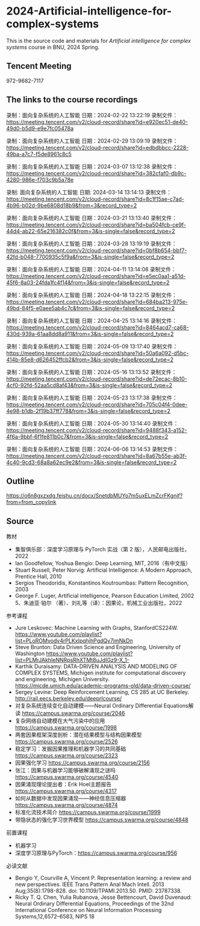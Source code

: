 # 2024-Artificial-intelligence-for-complex-systems
This is the source code and materials for *Artificial intelligence for complex systems* course in BNU, 2024 Spring.<br>

## Tencent Meeting
972-9682-7117

## The links to the course recordings
录制：面向复杂系统的人工智能
日期：2024-02-22 13:22:19
录制文件：https://meeting.tencent.com/v2/cloud-record/share?id=e920ec51-de40-49d0-b5d9-e9e7fc05478a

录制：面向复杂系统的人工智能
日期：2024-02-29 13:09:19
录制文件：https://meeting.tencent.com/v2/cloud-record/share?id=edbdbbcc-2228-49ba-a7c7-f5de8961c8c5

录制：面向复杂系统的人工智能
日期：2024-03-07 13:12:38
录制文件：https://meeting.tencent.com/v2/cloud-record/share?id=382cfaf0-db9c-4280-986e-f703c9b5a78e

录制: 面向复杂系统的人工智能
日期: 2024-03-14 13:14:13
录制文件：https://meeting.tencent.com/v2/cloud-record/share?id=8c1f15ae-c7ad-4b96-b02d-9be6808d18b9&from=3&record_type=2

录制：面向复杂系统的人工智能
日期：2024-03-21 13:13:40
录制文件：https://meeting.tencent.com/v2/cloud-record/share?id=ba504fcb-ce9f-44d4-ab22-65e216382c0f&from=3&is-single=false&record_type=2

录制：面向复杂系统的人工智能
日期：2024-03-28 13:19:19
录制文件：https://meeting.tencent.com/v2/cloud-record/share?id=0bf8b654-bbf7-42fd-b048-7700935c5f9a&from=3&is-single=false&record_type=2

录制：面向复杂系统的人工智能
日期：2024-04-11 13:14:08
录制文件：https://meeting.tencent.com/v2/cloud-record/share?id=e5ec0aa1-a51d-45f6-8a03-24fda1fc4f14&from=3&is-single=false&record_type=2

录制：面向复杂系统的人工智能
日期：2024-04-18 13:22:15
录制文件：https://meeting.tencent.com/v2/cloud-record/share?id=684ba213-975e-49bd-84f5-e0aee5ab4c7c&from=3&is-single=false&record_type=2

录制：面向复杂系统的人工智能
日期：2024-04-25 13:14:16
录制文件：https://meeting.tencent.com/v2/cloud-record/share?id=8464acd7-ca68-430d-939a-61aa8dd8a911&from=3&is-single=false&record_type=2

录制：面向复杂系统的人工智能
日期：2024-05-09 13:17:40
录制文件：https://meeting.tencent.com/v2/cloud-record/share?id=50a6a092-d5bc-414b-85e8-d626452ffcb2&from=3&is-single=false&record_type=2

录制：面向复杂系统的人工智能
日期：2024-05-16 13:13:52
录制文件：https://meeting.tencent.com/v2/cloud-record/share?id=de72ecac-8b10-4cf0-92fd-52aa5cd8af43&from=3&is-single=false&record_type=2

录制：面向复杂系统的人工智能
日期：2024-05-23 13:17:38
录制文件：https://meeting.tencent.com/v2/cloud-record/share?id=705c04f4-0dee-4e98-b1db-2f19b37ff778&from=3&is-single=false&record_type=2

录制：面向复杂系统的人工智能
日期：2024-05-30 13:14:40
录制文件：https://meeting.tencent.com/v2/cloud-record/share?id=9488f343-a152-4f6a-9bbf-6f1fe811b0c7&from=3&is-single=false&record_type=2

录制：面向复杂系统的人工智能
日期：2024-06-06 13:14:53
录制文件：https://meeting.tencent.com/v2/cloud-record/share?id=8a67b55e-ab3f-4c40-9cd3-68a8a62ec9e2&from=3&is-single=false&record_type=2
## Outline
https://o6n8gxzxdg.feishu.cn/docx/SnetdbMUYo7m5uxELmZcrFKgnjf?from=from_copylink

## Source
教材
- 集智俱乐部：深度学习原理与 PyTorch 实战（第 2 版），人民邮电出版社，2022
- Ian Goodfellow, Yoshua Bengio: Deep Learning, MIT, 2016（有中文版）
- Stuart Russell, Peter Norvig: Artificial Intelligence: A Modern Approach, Prentice Hall, 2010
- Sergios Theodoridis, Konstantinos Koutroumbas: Pattern Recognition, 2003
- George F. Luger, Artificial intelligence, Pearson Education Limited, 2002 5、朱迪亚·铂尔 （著）、刘礼等（译）：因果论，机械工业出版社，2022

参考课程
- Jure Leskovec: Machine Learning with Graphs, StanfordCS224W.
https://www.youtube.com/playlist?list=PLoROMvodv4rPLKxIpqhjhPgdQy7imNkDn
- Steve Brunton: Data Driven Science and Engineering, University of Washington
https://www.youtube.com/playlist?list=PLMrJAkhIeNNRpsRhXTMt8uJdIGz9-X_1-
- Karthik Duraisamy: DATA-DRIVEN ANALYSIS AND MODELING OF COMPLEX SYSTEMS, Michigen institute for computational discovery and engineering, Michigen University.
https://micde.umich.edu/academic-programs-old/data-driven-course/
- Sergey Levine: Deep Reinforcement Learning, CS 285 at UC Berkeley.
http://rail.eecs.berkeley.edu/deeprlcourse/
- 对复杂系统连续变化自动建模——Neural Ordinary Differential Equations解读
https://campus.swarma.org/course/2046
- 复杂网络自动建模在大气污染中的应用
https://campus.swarma.org/course/1998
- 两套因果框架深度剖析：潜在结果模型与结构因果模型
https://campus.swarma.org/course/2526
- 稳定学习：发掘因果推理和机器学习的共同基础
https://campus.swarma.org/course/2323
- 因果强化学习 
https://campus.swarma.org/course/2156
- 张江：因果与机器学习能够破解涌现之谜吗
https://campus.swarma.org/course/4540
- 因果涌现理论提出者：Erik Hoel主题报告
https://campus.swarma.org/course/4317
- 如何从数据中发现因果涌现——神经信息压缩器
https://campus.swarma.org/course/4874
- 标准化流技术简介
https://campus.swarma.org/course/1999
- 带隐状态的强化学习世界模型
  https://campus.swarma.org/course/4848

前置课程
- 机器学习
- 深度学习原理与PyTorch：https://campus.swarma.org/course/956

必读文献
- Bengio Y, Courville A, Vincent P. Representation learning: a review and new perspectives. IEEE Trans Pattern Anal Mach Intell. 2013 Aug;35(8):1798-828. doi: 10.1109/TPAMI.2013.50. PMID: 23787338.
- Ricky T. Q. Chen, Yulia Rubanova, Jesse Bettencourt, David Duvenaud: Neural Ordinary Differential Equations, Proceedings of the 32nd International Conference on Neural Information Processing Systems,12,6572–6583, NIPS 18
